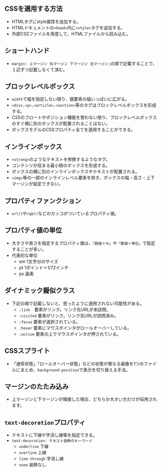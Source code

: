## CSSを適用する方法
- HTMLタグにstyle属性を追加する。
- HTMLドキュメントの`<head>`内に`<style>`タグを追加する。
- 外部CSSファイルを用意して、HTMLファイルから読み込む。

## ショートハンド
- `margin: 上マージン 右マージン 下マージン 左マージン;`の順で記載することで、１辺ずつ記載しなくて済む。

## ブロックレベルボックス
- `width`で幅を指定しない限り、親要素の幅いっぱいに広がる。
- `<div>,<p>,<article>,<section>`等のタグはブロックレベルボックスを形成する。
- CSSのフロートやポジション機能を使わない限り、ブロックレベルボックスのすぐ横に別のボックスが配置されることはない。
- ボックスモデルのCSSプロパティ全てを適用することができる。

## インラインボックス
- `<strong>`のようなテキストを修飾するようなタグ。
- コンテンツが収まる最小限のボックスを形成する。
- ボックスの横に別のインラインボックスやテキストが配置される。
- `<img>`等の一部のインラインレベル要素を除き、ボックスの幅・高さ・上下マージンが設定できない。 

## プロパティファンクション
- `url()`や`rgb()`などのカッコがついているプロパティ値。

## プロパティ値の単位
- 大きさや長さを指定するプロパティ値は、`「数値＋％」`や`「数値＋単位」`で指定することが多い。
- 代表的な単位
    - em 1文字分のサイズ
    - pt 1ポイント＝1/72インチ
    - px 画素

## ダイナミック擬似クラス
- 下記の順で記載しないと、思ったように適用されない可能性がある。
    - `:link`　要素がリンク。リンク先URLが未訪問。
    - `:visited` 要素がリンク。リンク先URLが訪問済み。
    - `:focus` 要素が選択されている。
    - `:hover` 要素にマウスポインタがロールオーバーしている。
    - `:active` 要素の上でマウスポインタが押されている。

## CSSスプライト
- 「通常状態」「ロールオーバー状態」などの状態が異なる画像を1つのファイルにまとめ、`background-position`で表示を切り替える手法。

## マージンのたたみ込み
- 上マージンと下マージンが隣接した場合、どちらか大きい方だけが採用されます。

## `text-decoration`プロパティ
- テキストに下線や字消し線等を指定できる。
- `text-decoration: テキスト装飾のキーワード`
    - `underline` 下線
    - `overline` 上線
    - `line-through` 字消し線
    - `none` 装飾なし
